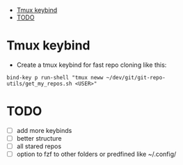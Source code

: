 <!--toc:start-->
- [Tmux keybind](#tmux-keybind)
- [TODO](#todo)

<!--toc:end-->
# Tmux keybind
- Create a tmux keybind for fast repo cloning like this:

```
bind-key p run-shell "tmux neww ~/dev/git/git-repo-utils/get_my_repos.sh <USER>"
```


# TODO

- [ ] add more keybinds
- [ ] better structure
- [ ] all stared repos
- [ ] option to fzf to other folders or predfined like ~/.config/
